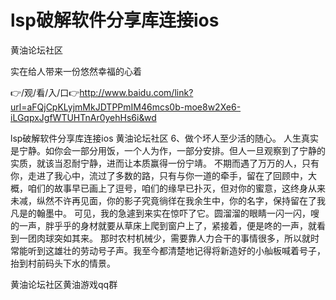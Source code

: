 # lsp破解软件分享库连接ios
黄油论坛社区

实在给人带来一份悠然幸福的心着

👉/观/看/入/口👉http://www.baidu.com/link?url=aFQjCpKLyjmMkJDTPPmIM46mcs0b-moe8w2Xe6-iLGqpxJgfWTUHTnAr0yehHs6i&wd

lsp破解软件分享库连接ios
黄油论坛社区
	6、做个坏人至少活的随心。
人生真实是宁静。如你会一部分用饭，一个人为作，一部分安排。但人一旦观察到了宁静的实质，就该当忍耐宁静，进而让本质赢得一份宁靖。
不期而遇了万万的人，只有你，走进了我心中，流过了多数的路，只有与你一道的牵手，留在了回顾中，大概，咱们的故事早已画上了逗号，咱们的缘早已扑灭，但对你的蜜意，这终身从来未减，纵然不许再见面，你的影子究竟徜徉在我余生中，你的名字，保持留在了我凡是的翰墨中。
可见，我的急遽到来实在惊吓了它。圆溜溜的眼睛一闪一闪，嗖的一声，胖乎乎的身材就要从草床上爬到窗户上了，紧接着，便是咚的一声，就看到一团肉球突如其来。
那时农村机械少，需要靠人力合干的事情很多，所以就时常能听到这雄壮的劳动号子声。我至今都清楚地记得将新造好的小舢板喊着号子，抬到村前码头下水的情景。

黄油论坛社区黄油游戏qq群
